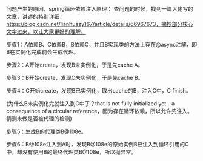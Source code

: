问题产生的原因，spring循环依赖注入原理：
查问题的时候，找到一篇大佬写的文章，讲述的特别详细：https://blog.csdn.net/lianhuazy167/article/details/66967673，摘抄部分核心文字过来，以让大家更好的理解。

步骤1：A依赖B、C依赖B，B依赖C，并且B实现类的方法上存在@async注解，即B在实例化完成前会生成代理。

步骤2：A开始create，发现B未实例化，于是先cache A。

步骤3：B开始create，发现C未实例化，于是先cache B。

步骤4：C开始create，发现B已实例化，取出cache的B，注入C中，C finish。

(为什么B未实例化完就注入到C中了？that is not fully initialized yet - a consequence of a circular reference，因为存在循环依赖，所以允许先注入。猜测未做是否被代理的检测)

步骤5：生成B的代理类B@108e。

步骤6：B@108e注入到A时，发现B@108e的原始实例B已注入到循环引用的C中，却没有使用B的最终代理类B@108e，所以抛异常。